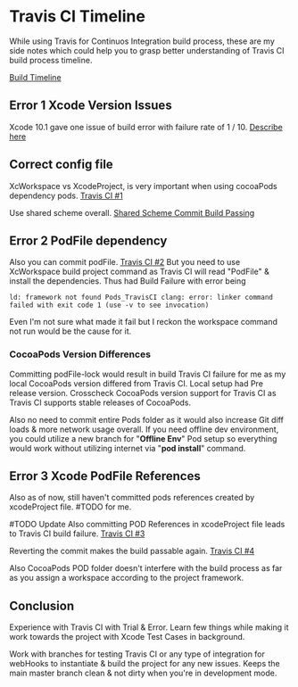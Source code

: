 # Travis CI Timeline

While using Travis for Continuos Integration build process, these are my side notes which could help you to grasp better understanding of Travis CI build process timeline.

[Build Timeline](https://travis-ci.com/SensehacK/TravisCI/builds)

## Error 1 Xcode Version Issues

Xcode 10.1 gave one issue of build error with failure rate of 1 / 10. [Describe here](https://github.com/Microsoft/azure-pipelines-tasks/issues/8840)

## Correct config file

XcWorkspace vs XcodeProject, is very important when using cocoaPods dependency pods. [Travis CI \#1](https://travis-ci.com/SensehacK/TravisCI/builds/100396096)

Use shared scheme overall. [Shared Scheme Commit Build Passing](https://travis-ci.com/SensehacK/TravisCI/builds/100202224)

## Error 2 PodFile dependency

Also you can commit podFile. [Travis CI \#2](https://travis-ci.com/SensehacK/TravisCI/builds/100202968) But you need to use XcWorkspace build project command as Travis CI will read "PodFile" & install the dependencies. Thus had Build Failure with error being

`ld: framework not found Pods_TravisCI clang: error: linker command failed with exit code 1 (use -v to see invocation)`

Even I'm not sure what made it fail but I reckon the workspace command not run would be the cause for it.

### CocoaPods Version Differences

Committing podFile-lock would result in build Travis CI failure for me as my local CocoaPods version differed from Travis CI. Local setup had Pre release version. Crosscheck CocoaPods version support for Travis CI as Travis CI supports stable releases of CocoaPods.

Also no need to commit entire Pods folder as it would also increase Git diff loads & more network usage overall. If you need offline dev environment, you could utilize a new branch for "**Offline Env**" Pod setup so everything would work without utilizing internet via "**pod install**" command.

## Error 3 Xcode PodFile References

Also as of now, still haven't committed pods references created by xcodeProject file. \#TODO for me.

\#TODO Update Also committing POD References in xcodeProject file leads to Travis CI build failure. [Travis CI \#3](https://travis-ci.com/SensehacK/TravisCI/builds/100205579)

Reverting the commit makes the build passable again. [Travis CI \#4](https://travis-ci.com/SensehacK/TravisCI/builds/100396096)

Also CocoaPods POD folder doesn't interfere with the build process as far as you assign a workspace according to the project framework.

## Conclusion

Experience with Travis CI with Trial & Error. Learn few things while making it work towards the project with Xcode Test Cases in background.

Work with branches for testing Travis CI or any type of integration for webHooks to instantiate & build the project for any new issues. Keeps the main master branch clean & not dirty when you're in development mode.

